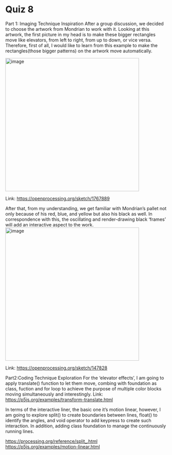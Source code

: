 # Quiz 8

Part 1: Imaging Technique Inspiration
After a group discussion, we decided to choose the artwork from Mondrian to work with it. Looking at this artwork, the first picture in my head is to make these bigger rectangles move like elevators, from left to right, from up to down, or vice versa. Therefore, first of all, I would like to learn from this example to make the rectangles(those bigger patterns) on the artwork move automatically.

<img width="416" alt="image" src="https://github.com/sylvieissilver/xtan0713_9103_tu3/assets/145085401/0a01852d-32ef-4258-b088-946b086e1026">

Link: https://openprocessing.org/sketch/1767889

After that, from my understanding, we get familiar with Mondrian’s pallet not only because of his red, blue, and yellow but also his black as well. In correspondence with this, the oscillating and render-drawing black ‘frames’ will add an interactive aspect to the work.
<img width="416" alt="image" src="https://github.com/sylvieissilver/xtan0713_9103_tu3/assets/145085401/4375f6cc-adf9-4ebd-b6e8-9119343a9244">
  
Link: https://openprocessing.org/sketch/147828

Part2:Coding Technique Exploration
For the ‘elevator effects’, I am going to apply translate() function to let them move, combing with foundation as class, fuction and for loop to achieve the purpose of multiple color blocks moving simultaneously and interestingly.
Link: https://p5js.org/examples/transform-translate.html

In terms of the interactive liner, the basic one it’s motion linear, however, I am going to explore split() to create boundaries between lines, float() to identify the angles, and void operator to add keypress to create such interaction. In addition, adding class foundation to manage the continuously running lines.

https://processing.org/reference/split_.html
https://p5js.org/examples/motion-linear.html



